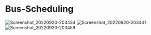 # Bus-Scheduling
![Screenshot_20220920-203434](https://user-images.githubusercontent.com/79807718/191287526-1405d1eb-dd56-49b4-af2d-f8d0dc4d878a.jpg)
![Screenshot_20220920-203441](https://user-images.githubusercontent.com/79807718/191287598-775d2dd9-83a4-4dd2-aaf0-06e6690352c6.jpg)
![Screenshot_20220920-203459](https://user-images.githubusercontent.com/79807718/191287662-7154db11-e6af-4b6e-b4fd-6aadc28cffa6.jpg)

